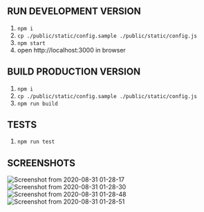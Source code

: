 ## RUN DEVELOPMENT VERSION
1. `npm i`
2. `cp ./public/static/config.sample ./public/static/config.js`
3. `npm start`
4. open http://localhost:3000 in browser


## BUILD PRODUCTION VERSION
1. `npm i`
2. `cp ./public/static/config.sample ./public/static/config.js`
3. `npm run build`

## TESTS
1. `npm run test`

## SCREENSHOTS

![Screenshot from 2020-08-31 01-28-17](https://user-images.githubusercontent.com/48622868/91670826-c3d62800-eb29-11ea-8ee1-3b5660a0cfa5.png)
![Screenshot from 2020-08-31 01-28-30](https://user-images.githubusercontent.com/48622868/91670827-c3d62800-eb29-11ea-8698-0b14d357a170.png)
![Screenshot from 2020-08-31 01-28-48](https://user-images.githubusercontent.com/48622868/91670828-c46ebe80-eb29-11ea-8437-4695aa541d40.png)
![Screenshot from 2020-08-31 01-28-51](https://user-images.githubusercontent.com/48622868/91670829-c46ebe80-eb29-11ea-922a-b80fbcabab65.png)
